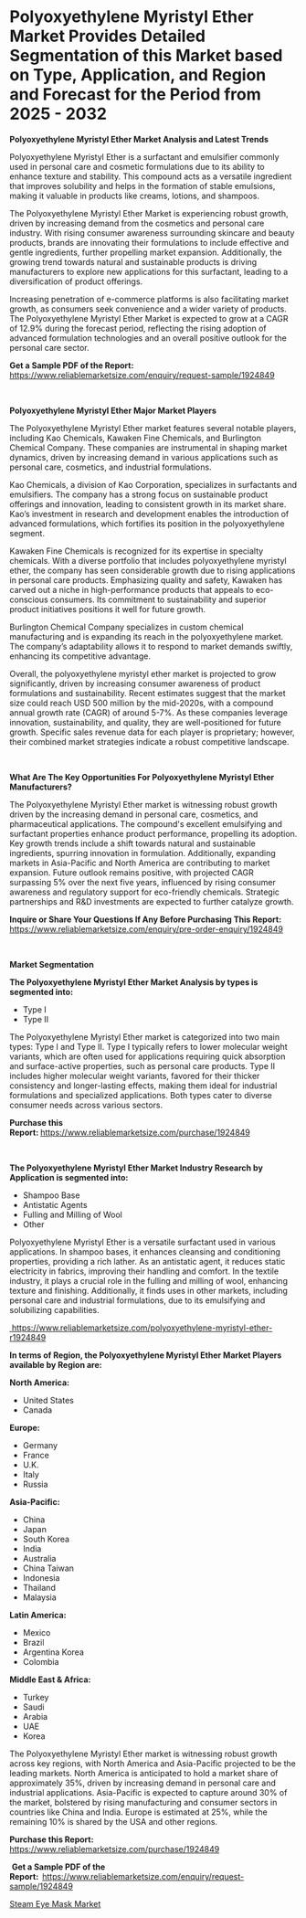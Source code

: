 <p><h1>Polyoxyethylene Myristyl Ether Market Provides Detailed Segmentation of this Market based on Type, Application, and Region and Forecast for the Period from 2025 - 2032</h1></p><p><strong>Polyoxyethylene Myristyl Ether Market Analysis and Latest Trends</strong></p>
<p><p>Polyoxyethylene Myristyl Ether is a surfactant and emulsifier commonly used in personal care and cosmetic formulations due to its ability to enhance texture and stability. This compound acts as a versatile ingredient that improves solubility and helps in the formation of stable emulsions, making it valuable in products like creams, lotions, and shampoos. </p><p>The Polyoxyethylene Myristyl Ether Market is experiencing robust growth, driven by increasing demand from the cosmetics and personal care industry. With rising consumer awareness surrounding skincare and beauty products, brands are innovating their formulations to include effective and gentle ingredients, further propelling market expansion. Additionally, the growing trend towards natural and sustainable products is driving manufacturers to explore new applications for this surfactant, leading to a diversification of product offerings.</p><p>Increasing penetration of e-commerce platforms is also facilitating market growth, as consumers seek convenience and a wider variety of products. The Polyoxyethylene Myristyl Ether Market is expected to grow at a CAGR of 12.9% during the forecast period, reflecting the rising adoption of advanced formulation technologies and an overall positive outlook for the personal care sector.</p></p>
<p><strong>Get a Sample PDF of the Report:&nbsp;</strong> <a href="https://www.reliablemarketsize.com/enquiry/request-sample/1924849?utm_campaign=3075&utm_medium=2&utm_source=Github&utm_content=ia&utm_term=28032025&utm_id=polyoxyethylene-myristyl-ether">https://www.reliablemarketsize.com/enquiry/request-sample/1924849</a></p>
<p>&nbsp;</p>
<p><strong>Polyoxyethylene Myristyl Ether Major Market Players</strong></p>
<p><p>The Polyoxyethylene Myristyl Ether market features several notable players, including Kao Chemicals, Kawaken Fine Chemicals, and Burlington Chemical Company. These companies are instrumental in shaping market dynamics, driven by increasing demand in various applications such as personal care, cosmetics, and industrial formulations.</p><p>Kao Chemicals, a division of Kao Corporation, specializes in surfactants and emulsifiers. The company has a strong focus on sustainable product offerings and innovation, leading to consistent growth in its market share. Kao’s investment in research and development enables the introduction of advanced formulations, which fortifies its position in the polyoxyethylene segment.</p><p>Kawaken Fine Chemicals is recognized for its expertise in specialty chemicals. With a diverse portfolio that includes polyoxyethylene myristyl ether, the company has seen considerable growth due to rising applications in personal care products. Emphasizing quality and safety, Kawaken has carved out a niche in high-performance products that appeals to eco-conscious consumers. Its commitment to sustainability and superior product initiatives positions it well for future growth.</p><p>Burlington Chemical Company specializes in custom chemical manufacturing and is expanding its reach in the polyoxyethylene market. The company’s adaptability allows it to respond to market demands swiftly, enhancing its competitive advantage.</p><p>Overall, the polyoxyethylene myristyl ether market is projected to grow significantly, driven by increasing consumer awareness of product formulations and sustainability. Recent estimates suggest that the market size could reach USD 500 million by the mid-2020s, with a compound annual growth rate (CAGR) of around 5-7%. As these companies leverage innovation, sustainability, and quality, they are well-positioned for future growth. Specific sales revenue data for each player is proprietary; however, their combined market strategies indicate a robust competitive landscape.</p></p>
<p>&nbsp;</p>
<p><strong>What Are The Key Opportunities For Polyoxyethylene Myristyl Ether Manufacturers?</strong></p>
<p><p>The Polyoxyethylene Myristyl Ether market is witnessing robust growth driven by the increasing demand in personal care, cosmetics, and pharmaceutical applications. The compound's excellent emulsifying and surfactant properties enhance product performance, propelling its adoption. Key growth trends include a shift towards natural and sustainable ingredients, spurring innovation in formulation. Additionally, expanding markets in Asia-Pacific and North America are contributing to market expansion. Future outlook remains positive, with projected CAGR surpassing 5% over the next five years, influenced by rising consumer awareness and regulatory support for eco-friendly chemicals. Strategic partnerships and R&D investments are expected to further catalyze growth.</p></p>
<p><strong>Inquire or Share Your Questions If Any Before Purchasing This Report:</strong> <a href="https://www.reliablemarketsize.com/enquiry/pre-order-enquiry/1924849?utm_campaign=3075&utm_medium=2&utm_source=Github&utm_content=ia&utm_term=28032025&utm_id=polyoxyethylene-myristyl-ether">https://www.reliablemarketsize.com/enquiry/pre-order-enquiry/1924849</a></p>
<p>&nbsp;</p>
<p><strong>Market Segmentation</strong></p>
<p><strong>The Polyoxyethylene Myristyl Ether Market Analysis by types is segmented into:</strong></p>
<p><ul><li>Type I</li><li>Type II</li></ul></p>
<p><p>The Polyoxyethylene Myristyl Ether market is categorized into two main types: Type I and Type II. Type I typically refers to lower molecular weight variants, which are often used for applications requiring quick absorption and surface-active properties, such as personal care products. Type II includes higher molecular weight variants, favored for their thicker consistency and longer-lasting effects, making them ideal for industrial formulations and specialized applications. Both types cater to diverse consumer needs across various sectors.</p></p>
<p><strong>Purchase this Report:&nbsp;</strong><a href="https://www.reliablemarketsize.com/purchase/1924849?utm_campaign=3075&utm_medium=2&utm_source=Github&utm_content=ia&utm_term=28032025&utm_id=polyoxyethylene-myristyl-ether">https://www.reliablemarketsize.com/purchase/1924849</a></p>
<p>&nbsp;</p>
<p><strong>The Polyoxyethylene Myristyl Ether Market Industry Research by Application is segmented into:</strong></p>
<p><ul><li>Shampoo Base</li><li>Antistatic Agents</li><li>Fulling and Milling of Wool</li><li>Other</li></ul></p>
<p><p>Polyoxyethylene Myristyl Ether is a versatile surfactant used in various applications. In shampoo bases, it enhances cleansing and conditioning properties, providing a rich lather. As an antistatic agent, it reduces static electricity in fabrics, improving their handling and comfort. In the textile industry, it plays a crucial role in the fulling and milling of wool, enhancing texture and finishing. Additionally, it finds uses in other markets, including personal care and industrial formulations, due to its emulsifying and solubilizing capabilities.</p></p>
<p><a href="https://www.reliablemarketsize.com/polyoxyethylene-myristyl-ether-r1924849?utm_campaign=3075&utm_medium=2&utm_source=Github&utm_content=ia&utm_term=28032025&utm_id=polyoxyethylene-myristyl-ether">&nbsp;https://www.reliablemarketsize.com/polyoxyethylene-myristyl-ether-r1924849</a></p>
<p><strong>In terms of Region, the Polyoxyethylene Myristyl Ether Market Players available by Region are:</strong></p>
<p>
    <p> <strong> North America: </strong>
        <ul>
            <li>United States</li>
            <li>Canada</li>
        </ul>
        </p> 
    <p> <strong> Europe: </strong>
        <ul>
            <li>Germany</li>
            <li>France</li>
            <li>U.K.</li>
            <li>Italy</li>
            <li>Russia</li>
        </ul>
        </p> 
    <p> <strong> Asia-Pacific: </strong>
        <ul>
            <li>China</li>
            <li>Japan</li>
            <li>South Korea</li>
            <li>India</li>
            <li>Australia</li>
            <li>China Taiwan</li>
            <li>Indonesia</li>
            <li>Thailand</li>
            <li>Malaysia</li>
        </ul>
        </p> 
    <p> <strong> Latin America: </strong>
        <ul>
            <li>Mexico</li>
            <li>Brazil</li>
            <li>Argentina Korea</li>
            <li>Colombia</li>
        </ul>
        </p> 
    <p> <strong> Middle East & Africa: </strong>
        <ul>
            <li>Turkey</li>
            <li>Saudi</li>
            <li>Arabia</li>
            <li>UAE</li>
            <li>Korea</li>
        </ul>
    </p>
    </p>
<p><p>The Polyoxyethylene Myristyl Ether market is witnessing robust growth across key regions, with North America and Asia-Pacific projected to be the leading markets. North America is anticipated to hold a market share of approximately 35%, driven by increasing demand in personal care and industrial applications. Asia-Pacific is expected to capture around 30% of the market, bolstered by rising manufacturing and consumer sectors in countries like China and India. Europe is estimated at 25%, while the remaining 10% is shared by the USA and other regions.</p></p>
<p><strong>Purchase this Report: </strong><a href="https://www.reliablemarketsize.com/purchase/1924849?utm_campaign=3075&utm_medium=2&utm_source=Github&utm_content=ia&utm_term=28032025&utm_id=polyoxyethylene-myristyl-ether">https://www.reliablemarketsize.com/purchase/1924849</a></p>
<p>&nbsp;<strong>Get a Sample PDF of the Report:&nbsp;&nbsp;</strong><a href="https://www.reliablemarketsize.com/enquiry/request-sample/1924849?utm_campaign=3075&utm_medium=2&utm_source=Github&utm_content=ia&utm_term=28032025&utm_id=polyoxyethylene-myristyl-ether">https://www.reliablemarketsize.com/enquiry/request-sample/1924849</a></p>
<p><strong></strong></p>
<p><p><a href="https://github.com/krulicfidura/Market-Research-Report-List-1/blob/main/steam-eye-mask-market.md?utm_campaign=3075&utm_medium=2&utm_source=Github&utm_content=ia&utm_term=28032025&utm_id=polyoxyethylene-myristyl-ether">Steam Eye Mask Market</a></p></p>